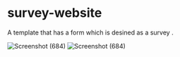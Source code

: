 # survey-website
A template that has a form which is desined as a survey .

![Screenshot (684)](https://user-images.githubusercontent.com/61363696/143791881-29a7da3a-ec05-4425-917d-5f00fbcc4708.png)
![Screenshot (684)](https://user-images.githubusercontent.com/61363696/143791930-fc93ece3-ad10-4b35-a153-473f436bd2fc.png)
